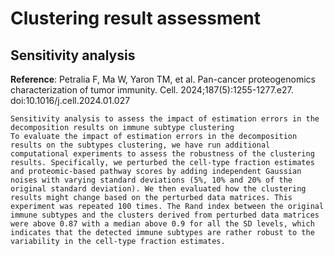 # Clustering result assessment

## Sensitivity analysis
__Reference__: Petralia F, Ma W, Yaron TM, et al. Pan-cancer proteogenomics characterization of tumor immunity. Cell. 2024;187(5):1255-1277.e27. doi:10.1016/j.cell.2024.01.027
```
Sensitivity analysis to assess the impact of estimation errors in the decomposition results on immune subtype clustering
To evaluate the impact of estimation errors in the decomposition results on the subtypes clustering, we have run additional computational experiments to assess the robustness of the clustering results. Specifically, we perturbed the cell-type fraction estimates and proteomic-based pathway scores by adding independent Gaussian noises with varying standard deviations (5%, 10% and 20% of the original standard deviation). We then evaluated how the clustering results might change based on the perturbed data matrices. This experiment was repeated 100 times. The Rand index between the original immune subtypes and the clusters derived from perturbed data matrices were above 0.87 with a median above 0.9 for all the SD levels, which indicates that the detected immune subtypes are rather robust to the variability in the cell-type fraction estimates.
```
